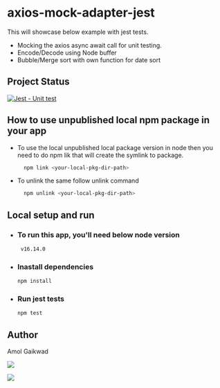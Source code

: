 # axios-mock-adapter-jest
This will showcase below example with jest tests.

- Mocking the axios async await call for unit testing.
- Encode/Decode using Node buffer
- Bubble/Merge sort with own function for date sort

## Project Status

[![Jest - Unit test](https://github.com/gaikwadamolraj/axios-mock-adapter-jest/actions/workflows/Integration.yml/badge.svg)](https://github.com/gaikwadamolraj/axios-mock-adapter-jest/actions/workflows/Integration.yml)

## How to use unpublished local npm package in your app
 - To use the local unpublished local package version in node then you need to do npm lik <package-dir-path> that will create the symlink to package.
    ```sh
      npm link <your-local-pkg-dir-path>
    ```
 - To unlink the same follow unlink command
    ```sh
      npm unlink <your-local-pkg-dir-path>
    ```

## Local setup and run
   - ### To run this app, you'll need below node version
     ```sh
      v16.14.0
     ```

   - ### Inastall dependencies
     ```sh
     npm install
     ```
   - ### Run jest tests
     ```sh
     npm test
     ```
    
## Author
 Amol Gaikwad

 [<img src="https://img.icons8.com/fluency/48/000000/linkedin.png"/>](https://www.linkedin.com/in/gaikwadamolraj/)
 
 [<img src="https://img.icons8.com/external-xnimrodx-lineal-gradient-xnimrodx/64/000000/external-email-customer-service-xnimrodx-lineal-gradient-xnimrodx-2.png"/>](mailto:gaikwadamolraj@gmail.com)